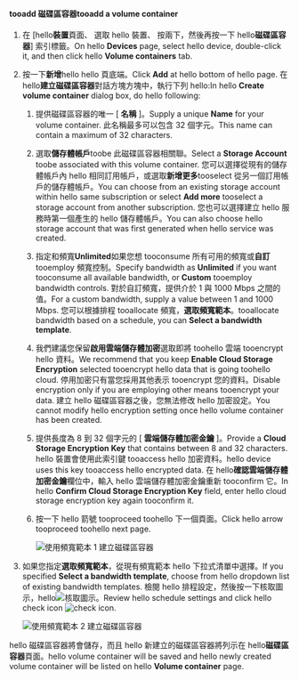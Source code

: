 <!--author=SharS last changed: 1/7/2016-->

#### <a name="tooadd-a-volume-container"></a><span data-ttu-id="19cb6-101">tooadd 磁碟區容器</span><span class="sxs-lookup"><span data-stu-id="19cb6-101">tooadd a volume container</span></span>
1. <span data-ttu-id="19cb6-102">在 [hello**裝置**頁面、 選取 hello 裝置、 按兩下，然後再按一下 hello**磁碟區容器**] 索引標籤。</span><span class="sxs-lookup"><span data-stu-id="19cb6-102">On hello **Devices** page, select hello device, double-click it, and then click hello **Volume containers** tab.</span></span>
2. <span data-ttu-id="19cb6-103">按一下**新增**hello hello 頁底端。</span><span class="sxs-lookup"><span data-stu-id="19cb6-103">Click **Add** at hello bottom of hello page.</span></span> <span data-ttu-id="19cb6-104">在 hello**建立磁碟區容器**對話方塊方塊中，執行下列 hello:</span><span class="sxs-lookup"><span data-stu-id="19cb6-104">In hello **Create volume container** dialog box, do hello following:</span></span>
   
   1. <span data-ttu-id="19cb6-105">提供磁碟區容器的唯一 [ **名稱** ]。</span><span class="sxs-lookup"><span data-stu-id="19cb6-105">Supply a unique **Name** for your volume container.</span></span> <span data-ttu-id="19cb6-106">此名稱最多可以包含 32 個字元。</span><span class="sxs-lookup"><span data-stu-id="19cb6-106">This name can contain a maximum of 32 characters.</span></span>
   2. <span data-ttu-id="19cb6-107">選取**儲存體帳戶**toobe 此磁碟區容器相關聯。</span><span class="sxs-lookup"><span data-stu-id="19cb6-107">Select a **Storage Account** toobe associated with this volume container.</span></span> <span data-ttu-id="19cb6-108">您可以選擇從現有的儲存體帳戶內 hello 相同訂用帳戶，或選取**新增更多**tooselect 從另一個訂用帳戶的儲存體帳戶。</span><span class="sxs-lookup"><span data-stu-id="19cb6-108">You can choose from an existing storage account within hello same subscription or select **Add more** tooselect a storage account from another subscription.</span></span> <span data-ttu-id="19cb6-109">您也可以選擇建立 hello 服務時第一個產生的 hello 儲存體帳戶。</span><span class="sxs-lookup"><span data-stu-id="19cb6-109">You can also choose hello storage account that was first generated when hello service was created.</span></span>
   3. <span data-ttu-id="19cb6-110">指定和頻寬**Unlimited**如果您想 tooconsume 所有可用的頻寬或**自訂**tooemploy 頻寬控制。</span><span class="sxs-lookup"><span data-stu-id="19cb6-110">Specify bandwidth as **Unlimited** if you want tooconsume all available bandwidth, or **Custom** tooemploy bandwidth controls.</span></span> <span data-ttu-id="19cb6-111">對於自訂頻寬，提供介於 1 與 1000 Mbps 之間的值。</span><span class="sxs-lookup"><span data-stu-id="19cb6-111">For a custom bandwidth, supply a value between 1 and 1000 Mbps.</span></span> <span data-ttu-id="19cb6-112">您可以根據排程 tooallocate 頻寬，**選取頻寬範本**。</span><span class="sxs-lookup"><span data-stu-id="19cb6-112">tooallocate bandwidth based on a schedule, you can **Select a bandwidth template**.</span></span>
   4. <span data-ttu-id="19cb6-113">我們建議您保留**啟用雲端儲存體加密**選取即將 toohello 雲端 tooencrypt hello 資料。</span><span class="sxs-lookup"><span data-stu-id="19cb6-113">We recommend that you keep **Enable Cloud Storage Encryption** selected tooencrypt hello data that is going toohello cloud.</span></span> <span data-ttu-id="19cb6-114">停用加密只有當您採用其他表示 tooencrypt 您的資料。</span><span class="sxs-lookup"><span data-stu-id="19cb6-114">Disable encryption only if you are employing other means tooencrypt your data.</span></span> <span data-ttu-id="19cb6-115">建立 hello 磁碟區容器之後，您無法修改 hello 加密設定。</span><span class="sxs-lookup"><span data-stu-id="19cb6-115">You cannot modify hello encryption setting once hello volume container has been created.</span></span>
   5. <span data-ttu-id="19cb6-116">提供長度為 8 到 32 個字元的 [ **雲端儲存體加密金鑰** ]。</span><span class="sxs-lookup"><span data-stu-id="19cb6-116">Provide a **Cloud Storage Encryption Key** that contains between 8 and 32 characters.</span></span> <span data-ttu-id="19cb6-117">hello 裝置會使用此索引鍵 tooaccess hello 加密資料。</span><span class="sxs-lookup"><span data-stu-id="19cb6-117">hello device uses this key tooaccess hello encrypted data.</span></span> <span data-ttu-id="19cb6-118">在 hello**確認雲端儲存體加密金鑰**欄位中，輸入 hello 雲端儲存體加密金鑰重新 tooconfirm 它。</span><span class="sxs-lookup"><span data-stu-id="19cb6-118">In hello **Confirm Cloud Storage Encryption Key** field, enter hello cloud storage encryption key again tooconfirm it.</span></span> 
   6. <span data-ttu-id="19cb6-119">按一下 hello 箭號 tooproceed toohello 下一個頁面。</span><span class="sxs-lookup"><span data-stu-id="19cb6-119">Click hello arrow tooproceed toohello next page.</span></span>
      
      ![使用頻寬範本 1 建立磁碟區容器](./media/storsimple-add-volume-container/HCS_CreateVCBT1-include.png) 
3. <span data-ttu-id="19cb6-121">如果您指定**選取頻寬範本**，從現有頻寬範本 hello 下拉式清單中選擇。</span><span class="sxs-lookup"><span data-stu-id="19cb6-121">If you specified **Select a bandwidth template**, choose from hello dropdown list of existing bandwidth templates.</span></span> <span data-ttu-id="19cb6-122">檢閱 hello 排程設定，然後按一下核取圖示，hello![核取圖示](./media/storsimple-configure-new-storage-account/HCS_CheckIcon-include.png)。</span><span class="sxs-lookup"><span data-stu-id="19cb6-122">Review hello schedule settings and click hello check icon ![check icon](./media/storsimple-configure-new-storage-account/HCS_CheckIcon-include.png).</span></span>
   
    ![使用頻寬範本 2 建立磁碟區容器](./media/storsimple-add-volume-container/HCS_CreateVCBT2-include.png) 

<span data-ttu-id="19cb6-124">hello 磁碟區容器將會儲存，而且 hello 新建立的磁碟區容器將列示在 hello**磁碟區容器**頁面。</span><span class="sxs-lookup"><span data-stu-id="19cb6-124">hello volume container will be saved and hello newly created volume container will be listed on hello **Volume container** page.</span></span>

